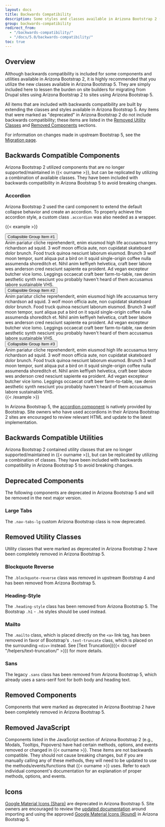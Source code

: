 ```yaml
---
layout: docs
title: Backwards Compatibility
description: Some styles and classes available in Arizona Bootstrap 2 (Bootstrap 4) have been deprecated, replaced, or removed in Arizona Bootstrap 5 (Bootstrap 5).
group: backwards-compatibility
redirect_from:
  - "/backwards-compatibility/"
  - "/docs/5.0/backwards-compatibility/"
toc: true
---
```


## Overview

Although backwards compatibility is included for some components and utilities available in Arizona Bootstrap 2, it is highly recommended that you utilize the new classes available in Arizona Bootstrap 5. They are simply included here to lessen the burden on site builders for migrating from Drupal sites using Arizona Bootstrap 2 to sites using Arizona Bootstrap 5.

All items that are included with backwards compatibility are built by extending the classes and styles available in Arizona Bootstrap 5. Any items that were marked as "deprecated" in Arizona Bootstrap 2 do not include backwards compatibility; these items are listed in the [Removed Utility Classes](#removed-utility-classes) and [Removed Components](#removed-components) sections.

For information on changes made in upstream Bootstrap 5, see the [Migration page](../migration").


## Backwards Compatible Components

Arizona Bootstrap 2 utilized components that are no longer supported/maintained in {{< ourname >}}, but can be replicated by utilizing a combination of available classes. They have been included with backwards compatibility in Arizona Bootstrap 5 to avoid breaking changes.

### Accordion

Arizona Bootstrap 2 used the card component to extend the default collapse behavior and create an accordion. To properly achieve the accordion style, a custom class `.accordion` was also needed as a wrapper.

{{< example >}}
<div class="accordion" id="ex1_accordionExample">
  <div class="card">
    <div class="card-header" id="ex1_headingOne">
      <button class="btn btn-link" type="button" data-toggle="collapse" data-target="#ex1_collapseOne" aria-expanded="true" aria-controls="ex1_collapseOne">
        Collapsible Group Item #1
      </button>
    </div>
    <div id="ex1_collapseOne" class="collapse show" aria-labelledby="ex1_headingOne" data-parent="#ex1_accordionExample">
      <div class="card-body">
        Anim pariatur cliche reprehenderit, enim eiusmod high life accusamus terry richardson ad squid. 3 wolf moon officia aute, non cupidatat skateboard dolor brunch. Food truck quinoa nesciunt laborum eiusmod. Brunch 3 wolf moon tempor, sunt aliqua put a bird on it squid single-origin coffee nulla assumenda shoreditch et. Nihil anim keffiyeh helvetica, craft beer labore wes anderson cred nesciunt sapiente ea proident. Ad vegan excepteur butcher vice lomo. Leggings occaecat craft beer farm-to-table, raw denim aesthetic synth nesciunt you probably haven't heard of them accusamus labore sustainable VHS.
      </div>
    </div>
  </div>
  <div class="card">
    <div class="card-header" id="ex1_headingTwo">
      <button class="btn btn-link collapsed" type="button" data-toggle="collapse" data-target="#ex1_collapseTwo" aria-expanded="false" aria-controls="ex1_collapseTwo">
        Collapsible Group Item #2
      </button>
    </div>
    <div id="ex1_collapseTwo" class="collapse" aria-labelledby="ex1_headingTwo" data-parent="#ex1_accordionExample">
      <div class="card-body">
        Anim pariatur cliche reprehenderit, enim eiusmod high life accusamus terry richardson ad squid. 3 wolf moon officia aute, non cupidatat skateboard dolor brunch. Food truck quinoa nesciunt laborum eiusmod. Brunch 3 wolf moon tempor, sunt aliqua put a bird on it squid single-origin coffee nulla assumenda shoreditch et. Nihil anim keffiyeh helvetica, craft beer labore wes anderson cred nesciunt sapiente ea proident. Ad vegan excepteur butcher vice lomo. Leggings occaecat craft beer farm-to-table, raw denim aesthetic synth nesciunt you probably haven't heard of them accusamus labore sustainable VHS.
      </div>
    </div>
  </div>
  <div class="card">
    <div class="card-header" id="ex1_headingThree">
      <button class="btn btn-link collapsed" type="button" data-toggle="collapse" data-target="#ex1_collapseThree" aria-expanded="false" aria-controls="ex1_collapseThree">
        Collapsible Group Item #3
      </button>
    </div>
    <div id="ex1_collapseThree" class="collapse" aria-labelledby="ex1_headingThree" data-parent="#ex1_accordionExample">
      <div class="card-body">
        Anim pariatur cliche reprehenderit, enim eiusmod high life accusamus terry richardson ad squid. 3 wolf moon officia aute, non cupidatat skateboard dolor brunch. Food truck quinoa nesciunt laborum eiusmod. Brunch 3 wolf moon tempor, sunt aliqua put a bird on it squid single-origin coffee nulla assumenda shoreditch et. Nihil anim keffiyeh helvetica, craft beer labore wes anderson cred nesciunt sapiente ea proident. Ad vegan excepteur butcher vice lomo. Leggings occaecat craft beer farm-to-table, raw denim aesthetic synth nesciunt you probably haven't heard of them accusamus labore sustainable VHS.
      </div>
    </div>
  </div>
</div>
{{< /example >}}

In Arizona Bootstrap 5, the [accordion component](../components/accordion/) is natively provided by Bootstrap. Site owners who have used accordions in their Arizona Bootstrap 2 sites are encouraged to review relevant HTML and update to the latest implementation.


## Backwards Compatible Utilities

Arizona Bootstrap 2 contained utility classes that are no longer supported/maintained in {{< ourname >}}, but can be replicated by utilizing a combination of classes. They have been included with backwards compatibility in Arizona Bootstrap 5 to avoid breaking changes.


## Deprecated Components

The following components are deprecated in Arizona Bootstrap 5 and will be removed in the next major version.

### Large Tabs

The `.nav-tabs-lg` custom Arizona Bootstrap class is now deprecated.


## Removed Utility Classes

Utility classes that were marked as deprecated in Arizona Bootstrap 2 have been completely removed in Arizona Bootstrap 5.

### Blockquote Reverse

The `.blockquote-reverse` class was removed in upstream Bootstrap 4 and has been removed from Arizona Bootstrap 5.

### Heading-Style

The `.heading-style` class has been removed from Arizona Bootstrap 5. The Bootstrap `.h1` - `.h6` styles should be used instead.

### Mailto

The `.mailto` class, which is placed directly on the `<a>` link tag, has been removed in favor of Bootstrap's `.text-truncate` class, which is placed on the surrounding `<div>` instead. See [Text Truncation]({{< docsref "/helpers/text-truncation/" >}}) for more details.

### Sans

The legacy `.sans` class has been removed from Arizona Bootstrap 5, which already uses a sans-serif font for both body and heading text.


## Removed Components

Components that were marked as deprecated in Arizona Bootstrap 2 have been completely removed in Arizona Bootstrap 5.


## Removed JavaScript

Components listed in the JavaScript section of Arizona Bootstrap 2 (e.g., Modals, Tooltips, Popovers) have had certain methods, options, and events removed or changed in {{< ourname >}}. These items are not backwards compatible. They should not cause breaking changes, but if you are manually calling any of these methods, they will need to be updated to use the methods/events/functions that {{< ourname >}} uses. Refer to each individual component's documentation for an explanation of proper methods, options, and events.

## Icons

[Google Material Icons (Sharp)](https://fonts.google.com/icons?icon.style=Sharp&icon.set=Material+Icons) are deprecated in Arizona Bootstrap 5. Site owners are encouraged to review
the [updated documentation](../icons/) around importing and using the approved [Google Material Icons (Round)](https://fonts.google.com/icons?icon.style=Filled&icon.set=Material+Icons) in Arizona
Bootstrap 5.